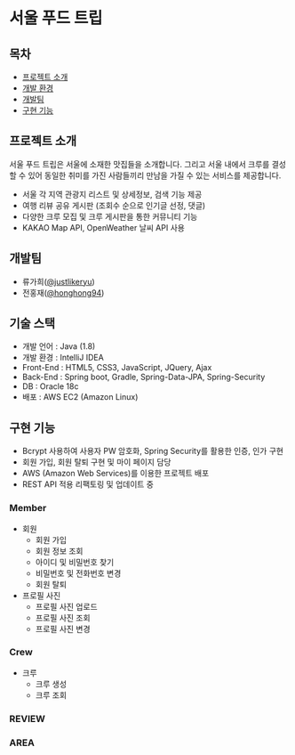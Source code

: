 # 서울 푸드 트립

## 목차

- [프로젝트 소개](#프로젝트-소개)
- [개발 환경](#개발-환경)
- [개발팀](#개발팀)
- [구현 기능](#구현-기능)

## 프로젝트 소개

서울 푸드 트립은 서울에 소재한 맛집들을 소개합니다. 그리고 서울 내에서 크루를 결성할 수 있어 동일한 취미를 가진 사람들끼리 만남을 가질 수 있는 서비스를 제공합니다.
- 서울 각 지역 관광지 리스트 및 상세정보, 검색 기능 제공
- 여행 리뷰 공유 게시판 (조회수 순으로 인기글 선정, 댓글)
- 다양한 크루 모집 및 크루 게시판을 통한 커뮤니티 기능
- KAKAO Map API, OpenWeather 날씨 API 사용
                                                                                                      
## 개발팀
- 류가희([@justlikeryu](https://github.com/justlikeryu)) 
- 전홍재([@honghong94](https://github.com/honghong94))

## 기술 스택
- 개발 언어 : Java (1.8)
- 개발 환경 : IntelliJ IDEA
- Front-End : HTML5, CSS3, JavaScript, JQuery, Ajax
- Back-End : Spring boot, Gradle, Spring-Data-JPA, Spring-Security
- DB : Oracle 18c
- 배포 : AWS EC2 (Amazon Linux)

## 구현 기능
- Bcrypt 사용하여 사용자 PW 암호화, Spring Security를 활용한 인증, 인가 구현
- 회원 가입, 회원 탈퇴 구현 및 마이 페이지 담당
- AWS (Amazon Web Services)를 이용한 프로젝트 배포
- REST API 적용 리팩토링 및 업데이트 중

### Member

- 회원
    - 회원 가입
    - 회원 정보 조회
    - 아이디 및 비밀번호 찾기
    - 비밀번호 및 전화번호 변경
    - 회원 탈퇴
- 프로필 사진
    - 프로필 사진 업로드
    - 프로필 사진 조회
    - 프로필 사진 변경

### Crew
- 크루
  - 크루 생성
  - 크루 조회
### REVIEW

### AREA



